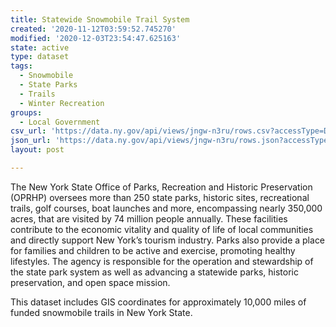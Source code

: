 ```yaml
---
title: Statewide Snowmobile Trail System
created: '2020-11-12T03:59:52.745270'
modified: '2020-12-03T23:54:47.625163'
state: active
type: dataset
tags:
  - Snowmobile
  - State Parks
  - Trails
  - Winter Recreation
groups:
  - Local Government
csv_url: 'https://data.ny.gov/api/views/jngw-n3ru/rows.csv?accessType=DOWNLOAD'
json_url: 'https://data.ny.gov/api/views/jngw-n3ru/rows.json?accessType=DOWNLOAD'
layout: post

---
```

The New York State Office of Parks, Recreation and Historic Preservation (OPRHP) oversees more than 250 state parks, historic sites, recreational trails, golf courses, boat launches and more,  encompassing nearly 350,000 acres, that are visited by 74 million people annually.  These facilities contribute to the economic vitality and quality of life of local communities and directly support New York’s tourism industry.  Parks also provide a place for families and children to be active and exercise, promoting healthy lifestyles.  The agency is responsible for the operation and stewardship of the state park system as well as advancing a statewide parks, historic preservation, and open space mission.  

This dataset includes GIS coordinates for approximately 10,000 miles of funded snowmobile trails in New York State.
